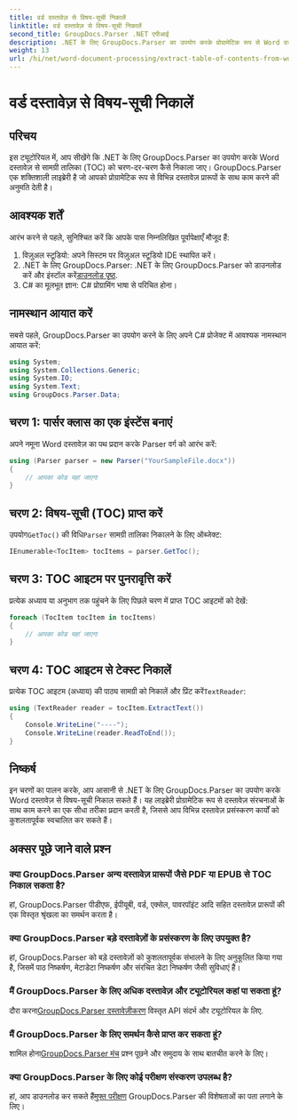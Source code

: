 ```yaml
---
title: वर्ड दस्तावेज़ से विषय-सूची निकालें
linktitle: वर्ड दस्तावेज़ से विषय-सूची निकालें
second_title: GroupDocs.Parser .NET एपीआई
description: .NET के लिए GroupDocs.Parser का उपयोग करके प्रोग्रामेटिक रूप से Word दस्तावेज़ों से विषय-सूची (TOC) निकालना सीखें।
weight: 13
url: /hi/net/word-document-processing/extract-table-of-contents-from-word-document/
---
```


# वर्ड दस्तावेज़ से विषय-सूची निकालें

## परिचय
इस ट्यूटोरियल में, आप सीखेंगे कि .NET के लिए GroupDocs.Parser का उपयोग करके Word दस्तावेज़ से सामग्री तालिका (TOC) को चरण-दर-चरण कैसे निकाला जाए। GroupDocs.Parser एक शक्तिशाली लाइब्रेरी है जो आपको प्रोग्रामेटिक रूप से विभिन्न दस्तावेज़ प्रारूपों के साथ काम करने की अनुमति देती है।
## आवश्यक शर्तें
आरंभ करने से पहले, सुनिश्चित करें कि आपके पास निम्नलिखित पूर्वापेक्षाएँ मौजूद हैं:
1. विज़ुअल स्टूडियो: अपने सिस्टम पर विज़ुअल स्टूडियो IDE स्थापित करें।
2.  .NET के लिए GroupDocs.Parser: .NET के लिए GroupDocs.Parser को डाउनलोड करें और इंस्टॉल करें[डाउनलोड पृष्ठ](https://releases.groupdocs.com/parser/net/).
3. C# का मूलभूत ज्ञान: C# प्रोग्रामिंग भाषा से परिचित होना।

## नामस्थान आयात करें
सबसे पहले, GroupDocs.Parser का उपयोग करने के लिए अपने C# प्रोजेक्ट में आवश्यक नामस्थान आयात करें:
```csharp
using System;
using System.Collections.Generic;
using System.IO;
using System.Text;
using GroupDocs.Parser.Data;
```
## चरण 1: पार्सर क्लास का एक इंस्टेंस बनाएं
अपने नमूना Word दस्तावेज़ का पथ प्रदान करके Parser वर्ग को आरंभ करें:
```csharp
using (Parser parser = new Parser("YourSampleFile.docx"))
{
    // आपका कोड यहां जाएगा
}
```
## चरण 2: विषय-सूची (TOC) प्राप्त करें
 उपयोग`GetToc()` की विधि`Parser` सामग्री तालिका निकालने के लिए ऑब्जेक्ट:
```csharp
IEnumerable<TocItem> tocItems = parser.GetToc();
```
## चरण 3: TOC आइटम पर पुनरावृत्ति करें
प्रत्येक अध्याय या अनुभाग तक पहुंचने के लिए पिछले चरण में प्राप्त TOC आइटमों को देखें:
```csharp
foreach (TocItem tocItem in tocItems)
{
    // आपका कोड यहां जाएगा
}
```
## चरण 4: TOC आइटम से टेक्स्ट निकालें
 प्रत्येक TOC आइटम (अध्याय) की पाठ्य सामग्री को निकालें और प्रिंट करें`TextReader`:
```csharp
using (TextReader reader = tocItem.ExtractText())
{
    Console.WriteLine("----");
    Console.WriteLine(reader.ReadToEnd());
}
```

## निष्कर्ष
इन चरणों का पालन करके, आप आसानी से .NET के लिए GroupDocs.Parser का उपयोग करके Word दस्तावेज़ से विषय-सूची निकाल सकते हैं। यह लाइब्रेरी प्रोग्रामेटिक रूप से दस्तावेज़ संरचनाओं के साथ काम करने का एक सीधा तरीका प्रदान करती है, जिससे आप विभिन्न दस्तावेज़ प्रसंस्करण कार्यों को कुशलतापूर्वक स्वचालित कर सकते हैं।

## अक्सर पूछे जाने वाले प्रश्न
### क्या GroupDocs.Parser अन्य दस्तावेज़ प्रारूपों जैसे PDF या EPUB से TOC निकाल सकता है?
हां, GroupDocs.Parser पीडीएफ, ईपीयूबी, वर्ड, एक्सेल, पावरपॉइंट आदि सहित दस्तावेज़ प्रारूपों की एक विस्तृत श्रृंखला का समर्थन करता है।
### क्या GroupDocs.Parser बड़े दस्तावेज़ों के प्रसंस्करण के लिए उपयुक्त है?
हां, GroupDocs.Parser को बड़े दस्तावेज़ों को कुशलतापूर्वक संभालने के लिए अनुकूलित किया गया है, जिसमें पाठ निष्कर्षण, मेटाडेटा निष्कर्षण और संरचित डेटा निष्कर्षण जैसी सुविधाएं हैं।
### मैं GroupDocs.Parser के लिए अधिक दस्तावेज़ और ट्यूटोरियल कहां पा सकता हूं?
 दौरा करना[GroupDocs.Parser दस्तावेज़ीकरण](https://tutorials.groupdocs.com/parser/net/) विस्तृत API संदर्भ और ट्यूटोरियल के लिए.
### मैं GroupDocs.Parser के लिए समर्थन कैसे प्राप्त कर सकता हूं?
 शामिल होना[GroupDocs.Parser मंच](https://forum.groupdocs.com/c/parser/17) प्रश्न पूछने और समुदाय के साथ बातचीत करने के लिए।
### क्या GroupDocs.Parser के लिए कोई परीक्षण संस्करण उपलब्ध है?
 हां, आप डाउनलोड कर सकते हैं[मुफ्त परीक्षण](https://releases.groupdocs.com/) GroupDocs.Parser की विशेषताओं का पता लगाने के लिए।